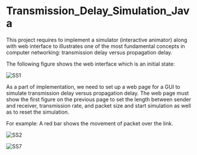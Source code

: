 # Transmission_Delay_Simulation_Java

This project requires to implement a simulator (interactive animator) along with web interface to illustrates one of the most fundamental concepts in computer networking: transmission delay versus propagation delay.

The following figure shows the web interface which is an initial state:

![SS1](https://user-images.githubusercontent.com/80076688/142959343-055340c9-cdf6-45bd-94b2-ef6adf1b7b92.png)

As a part of implementation, we need to set up a web page for a GUI to simulate transmission delay versus propagation delay. The web page must show the first figure on the previous page to set the length between sender and receiver, transmission rate, and packet size and start simulation as well as to reset the simulation.

For example: A red bar shows the movement of packet over the link.

![SS2](https://user-images.githubusercontent.com/80076688/142959412-f738e9f8-eee7-4449-a676-d60274d15fb4.png)


![SS7](https://user-images.githubusercontent.com/80076688/142959523-cd5e5851-ba36-4c81-a160-023e7d30c4be.png)
